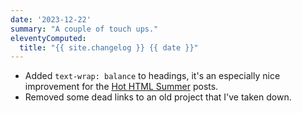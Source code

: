 ```yaml
---
date: '2023-12-22'
summary: "A couple of touch ups."
eleventyComputed:
  title: "{{ site.changelog }} {{ date }}"
---
```


* Added `text-wrap: balance` to headings, it's an especially nice improvement for the [Hot HTML Summer](/tag/hot-html-summer/) posts.
* Removed some dead links to an old project that I've taken down.